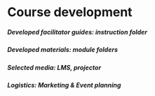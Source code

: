 # Course development
##### Developed facilitator guides: instruction folder
##### Developed materials: module folders
##### Selected media: LMS, projector
##### Logistics: Marketing & Event planning
